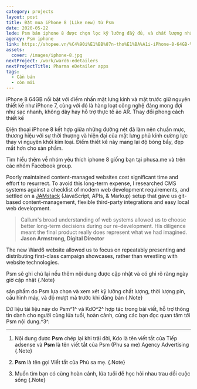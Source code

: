 ```yaml
---
category: projects
layout: post
title: Đặt mua iPhone 8 (Like new) từ Psm
date: 2020-05-22
lede: Psm bán iphone 8 được chọn lọc kỹ lưỡng đầy đủ, và chất lượng nhất tới tay khách hàng.
agency: Psm iphone
link: https://shopee.vn/%C4%90i%E1%BB%87n-tho%E1%BA%A1i-iPhone-8-64GB-%C4%91%E1%BB%A7-m%C3%A0u-l%E1%BB%B1a-ch%E1%BB%8Dn-i.259737548.5434812260
assets:
  cover: /images/iphone-8.jpg
nextProject: /work/ward6-edetailers
nextProjectTitle: Pharma eDetailer apps
tags:
  - Cần bán
  - còn mới
---
```


iPhone 8 64GB nổi bật với điểm nhấn mặt lưng kính và mặt trước giữ nguyên thiết kế như iPhone 7, cùng với đó là hàng loạt công nghệ đáng mong đợi như sạc nhanh, không dây hay hỗ trợ thực tế ảo AR.
Thay đổi phong cách thiết kế

Điện thoại iPhone 8 kết hợp giữa những đường nét đã làm nên chuẩn mực, thương hiệu với sự thời thượng và hiện đại của mặt lưng phủ kính cường lực thay vì nguyên khối kim loại. Điểm thiết kế này mang lại độ bóng bẩy, đẹp mắt hơn cho sản phẩm.

Tìm hiểu thêm về nhóm yêu thích iphone 8 giống bạn tại phusa.me và trên các nhóm Facebook group.

<MediaVideo src="286993397" ratio="540/768" frame />

Poorly maintained content-managed websites cost significant time and effort to resurrect. To avoid this long-term expense, I researched CMS systems against a checklist of modern web development requirements, and settled on a [JAMstack](https://www.siteleaf.com/blog/jamstack-ecommerce/) (JavaScript, APIs, & Markup) setup that gave us git-based content-management, flexible third-party integrations and easy local web development.

> Callum's broad understanding of web systems allowed us to choose better long-term decisions during our re-development. His diligence meant the final product really does represent what we had imagined. **Jason Armstrong, Digital Director**

<Media ratio="1994/2880" image="/images/ward6-hero.jpg" />

<Media ratio="1286/2880" image="/images/ward6-mobile-screens-dark.png" />

The new Ward6 website allowed us to focus on repeatably presenting and distributing first-class campaign showcases, rather than wrestling with website technologies.

Psm sẽ ghi chú lại nếu thêm nội dung được cập nhật và có ghi rõ ràng ngày giờ cập nhật {.Note}

sản phẩm do Psm lựa chọn và xem xét kỹ lưỡng chất lượng, thời lượng pin, cấu hình máy, và độ mượt mà trước khi đăng bán {.Note}

<PostButton link="https://shopee.vn/%C4%90i%E1%BB%87n-tho%E1%BA%A1i-iPhone-8-64GB-%C4%91%E1%BB%A7-m%C3%A0u-l%E1%BB%B1a-ch%E1%BB%8Dn-i.259737548.5434812260" label="Đặt mua iPhone 8 của Psm trên Shopee" />


Dữ liệu tài liệu này do Psm^1^ và KdO^2^ hợp tác trong bài viết, hỗ trợ thông tin dành cho người cùng lứa tuổi, hoàn cảnh, cùng các bạn đọc quan tâm tới Psm nội dung.^3^.

---

1. Nội dung được **Psm** chép lại khi trải đời, Kdo là tên viết tắt của Tiếp adsense và **Psm** là tên viết tắt của Psm (Phu sa me) Agency Advertising {.Note}

2. **Psm** là tên gọi Viết tắt của Phù sa mẹ. {.Note}

3. Muốn tìm bạn có cùng hoàn cảnh, lứa tuổi để học hỏi nhau trau dồi cuộc sống {.Note}

<script>
import Media from "../../src/components/Media";
import MediaVideo from "../../src/components/MediaVideo";
import PostButton from "../../src/components/PostButton";
export default {
  components: {
    Media,
    MediaVideo,
    PostButton,
  }
}
</script>
